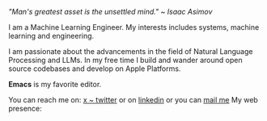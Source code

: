 <!--
**ankitsharma07/ankitsharma07** is a ✨ _special_ ✨ repository because its `README.md` (this file) appears on your GitHub profile.

Here are some ideas to get you started:

- 🔭 I’m currently working on ...
- 🌱 I’m currently learning ...
- 👯 I’m looking to collaborate on ...
- 🤔 I’m looking for help with ...
- 💬 Ask me about ...
- 📫 How to reach me: ...
- 😄 Pronouns: ...
- ⚡ Fun fact: ...
-->
*"Man's greatest asset is the unsettled mind." ~ Isaac Asimov*

I am a Machine Learning Engineer. My interests includes systems, machine learning and engineering.

I am passionate about the advancements in the field of Natural Language Processing and LLMs. In my free time I build and wander around open source codebases and develop on Apple Platforms.

**Emacs** is my favorite editor.

You can reach me on: [x ~ twitter](https://x.com/nezubn "twitter") or on [linkedin](https://www.linkedin.com/in/ankitkumar1107/ "LinkedIn") or you can [mail me](mailto:ankit@nezubn.com)
My web presence: [](https://nezubn.com)
